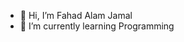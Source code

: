 - 👋 Hi, I’m Fahad Alam Jamal
- 🌱 I’m currently learning Programming
<!---
Fahad-Alam-Jamal/Fahad-Alam-Jamal is a ✨ special ✨ repository because its `README.md` (this file) appears on your GitHub profile.
You can click the Preview link to take a look at your changes.
--->
